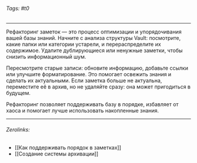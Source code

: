 ###### Tags:  #t0
___
Рефакторинг заметок — это процесс оптимизации и упорядочивания вашей базы знаний. Начните с анализа структуры Vault: посмотрите, какие папки или категории устарели, и перераспределите их содержимое. Удалите дублирующиеся или ненужные заметки, чтобы снизить информационный шум.

Пересмотрите старые записи: обновите информацию, добавьте ссылки или улучшите форматирование. Это помогает освежить знания и сделать их актуальными. Если заметка больше не актуальна, переместите её в архив, но не удаляйте сразу: она может пригодиться в будущем.

Рефакторинг позволяет поддерживать базу в порядке, избавляет от хаоса и помогает лучше использовать накопленные знания.
___
###### Zerolinks: 
- [[Как поддерживать порядок в заметках]]
- [[Создание системы архивации]]